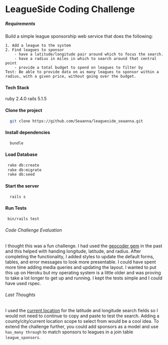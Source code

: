 # LeagueSide Coding Challenge
##### Requirements
Build a simple league sponsorship web service that does the following:

    1. Add a league to the system
    2. Find leagues to sponsor
        - have a latitude/longitude pair around which to focus the search.
        - have a radius in miles in which to search around that central point
        - provide a total budget to spend on leagues to filter by
    Test: Be able to provide data on as many leagues to sponsor within a radius, with a given price, without going over the budget.

#### Tech Stack
ruby 2.4.0
rails 5.1.5

#### Clone the project
```bash
  git clone https://github.com/Seaanna/leagueside_seaanna.git
```
#### Install dependencies
```bash
  bundle
```
#### Load Database
```bash
 rake db:create
 rake db:migrate
 rake db:seed
```
#### Start the server
```bash
  rails s
```
#### Run Tests
```bash
 bin/rails test
```
###### Code Challenge Evaluation
I thought this was a fun challenge. I had used the [geocoder gem](https://github.com/alexreisner/geocoder) in the past and this helped with handing longitude, latitude, and radius. After completing the functionality, I added styles to update the default forms, tables, and error messages to look more presentable.
I could have spent more time adding media queries and updating the layout. I wanted to put this up on Heroku but my operating system is a little older and was proving to take a lot longer to get up and running. I kept the tests simple and I could have used rspec.

###### Last Thoughts
I used the [current location](https://stackoverflow.com/questions/17540482/find-latitude-and-longitude-of-current-location) for the latitude and longitude search fields so I would not need to continue to copy and paste to test the search. Adding a county/city/current location scope to select from would be a cool idea. To extend the challenge further, you could add sponsors as a model and use `has_many through` to match sponsors to leagues in a join table `league_sponsors`.